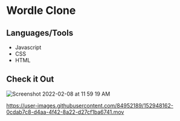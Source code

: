 # Wordle Clone

## Languages/Tools

- Javascript
- CSS
- HTML

## Check it Out
![Screenshot 2022-02-08 at 11 59 19 AM](https://user-images.githubusercontent.com/84952189/152915836-f4197a4a-85a2-4d7b-8fa9-db27fe2d60f0.png)

https://user-images.githubusercontent.com/84952189/152948162-0cdab7c8-d4aa-4f42-8a22-d27cf1ba6741.mov